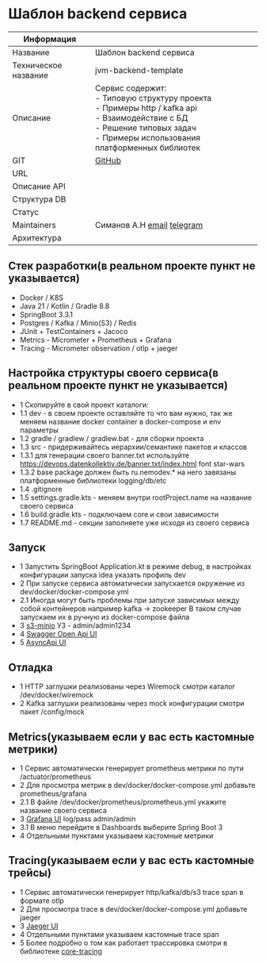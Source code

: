 # Шаблон backend сервиса
| Информация           |                                                                                                                                                                                           |
|----------------------|-------------------------------------------------------------------------------------------------------------------------------------------------------------------------------------------|
| Название             | Шаблон backend сервиса                                                                                                                                                                    |
| Техническое название | jvm-backend-template                                                                                                                                                                      |
| Описание             | Сервис содержит:<br/>- Типовую структуру проекта<br/>- Примеры http / kafka api<br/>- Взаимодействие с БД<br/>- Решение типовых задач<br/>- Примеры использования платформенных библиотек |
| GIT                  | [GitHub](https://github.com/nemodeveloper/jvm-backend-template)                                                                                                                           |
| URL                  |                                                                                                                                                                                           |
| Описание API         |                                                                                                                                                                                           |
| Структура DB         |                                                                                                                                                                                           |
| Статус               |                                                                                                                                                                                           |
| Maintainers          | Симанов А.Н [email](mailto:nemodev@yandex.ru) [telegram](tg://simanovan)                                                                                                                  |
| Архитектура          |                                                                                                                                                                                           |

## Стек разработки(в реальном проекте пункт не указывается)
- Docker / K8S
- Java 21 / Kotlin / Gradle 8.8
- SpringBoot 3.3.1
- Postgres / Kafka / Minio(S3) / Redis
- JUnit + TestContainers + Jacoco
- Metrics - Micrometer + Prometheus + Grafana
- Tracing - Micrometer observation / otlp + jaeger

## Настройка структуры своего сервиса(в реальном проекте пункт не указывается)
- 1 Скопируйте в свой проект каталоги:
- 1.1 dev - в своем проекте оставляйте то что вам нужно, так же меняем название docker container в docker-compose и env параметры
- 1.2 gradle / gradlew / gradlew.bat - для сборки проекта
- 1.3 src - придерживайтесь иерархии/семантике пакетов и классов
- 1.3.1 для генерации своего banner.txt используйте https://devops.datenkollektiv.de/banner.txt/index.html font star-wars
- 1.3.2 base package должен быть ru.nemodev.* на него завязаны платформенные библиотеки logging/db/etc
- 1.4 .gitignore
- 1.5 settings.gradle.kts - меняем внутри rootProject.name на название своего сервиса
- 1.6 build.gradle.kts - подключаем core и свои зависимости
- 1.7 README.md - секции заполняете уже исходя из своего сервиса

## Запуск
- 1 Запустить SpringBoot Application.kt в режиме debug, в настройках конфигурации запуска idea указать профиль dev
- 2 При запуске сервиса автоматически запускается окружение из dev/docker/docker-compose.yml
- 2.1 Иногда могут быть проблемы при запуске зависимых между собой контейнеров например kafka -> zookeeper
  В таком случае запускаем их в ручную из docker-compose файла
- 3 [s3-minio](http://localhost:9000) УЗ - admin/admin1234
- 4 [Swagger Open Api UI](http://localhost:8080/swagger-ui.html)
- 5 [AsyncApi UI](http://localhost:8080/springwolf/asyncapi-ui.html)

## Отладка
- 1 HTTP заглушки реализованы через Wiremock смотри каталог /dev/docker/wiremock
- 2 Kafka заглушки реализованы через mock конфигурации смотри пакет /config/mock 

## Metrics(указываем если у вас есть кастомные метрики)
- 1 Сервис автоматически генерирует prometheus метрики по пути /actuator/prometheus
- 2 Для просмотра метрик в dev/docker/docker-compose.yml добавьте prometheus/grafana
- 2.1 В файле /dev/docker/prometheus/prometheus.yml укажите название своего сервиса
- 3 [Grafana UI](http://localhost:3000) log/pass admin/admin
- 3.1 В меню перейдите в Dashboards выберите Spring Boot 3
- 4 Отдельными пунктами указываем кастомные метрики

## Tracing(указываем если у вас есть кастомные трейсы)
- 1 Сервис автоматически генерирует http/kafka/db/s3 trace span в формате otlp
- 2 Для просмотра trace в dev/docker/docker-compose.yml добавьте jaeger
- 3 [Jaeger UI](http://localhost:16686)
- 4 Отдельными пунктами указываем кастомные trace span
- 5 Более подробно о том как работает трассировка смотри в библиотеке [core-tracing](https://github.com/nemodeveloper/jvm-backend-platform/tree/main/core/tracing)
